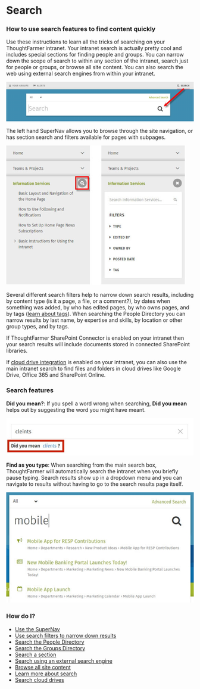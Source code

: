 # Search

### How to use search features to find content quickly

Use these instructions to learn all the tricks of searching on your ThoughtFarmer intranet. Your intranet search is actually pretty cool and includes special sections for finding people and groups. You can narrow down the scope of search to within any section of the intranet, search just for people or groups, or browse all site content. You can also search the web using external search engines from within your intranet.

![](../../.gitbook/assets/1%20%2815%29.jpg)

The left hand SuperNav allows you to browse through the site navigation, or has section search and filters available for pages with subpages.

![](../../.gitbook/assets/4%20%2826%29.jpg)

Several different search filters help to narrow down search results, including by content type \(is it a page, a file, or a comment?\), by dates when something was added, by who has edited pages, by who owns pages, and by tags \([learn about tags](../tags/)\). When searching the People Directory you can narrow results by last name, by expertise and skills, by location or other group types, and by tags.  
  
If ThoughtFarmer SharePoint Connector is enabled on your intranet then your search results will include documents stored in connected SharePoint libraries.  
  
If [cloud drive integration](../cloud-drive-integration/) is enabled on your intranet, you can also use the main intranet search to find files and folders in cloud drives like Google Drive, Office 365 and SharePoint Online.

### Search features

**Did you mean?**: If you spell a word wrong when searching, **Did you mean** helps out by suggesting the word you might have meant.

![](../../.gitbook/assets/client.jpg)

**Find as you type**: When searching from the main search box, ThoughtFarmer will automatically search the intranet when you briefly pause typing. Search results show up in a dropdown menu and you can navigate to results without having to go to the search results page itself.  


![](../../.gitbook/assets/mobile.jpg)



### How do I?

* [Use the SuperNav](use-the-supernav.md)
* [Use search filters to narrow down results](use-search-filters.md)
* [Search the People Directory](search-the-people-directory.md)
* [Search the Groups Directory](search-the-groups-directory.md)
* [Search a section](search-a-section.md)
* [Search using an external search engine](search-using-an-external-search-engine.md)
* [Browse all site content](browse-all-site-content.md)
* [Learn more about search](learn-more-about-search.md)
* [Search cloud drives](../cloud-drive-integration/search-cloud-drives.md)

